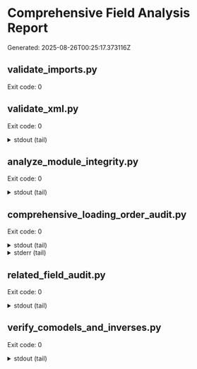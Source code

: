 # Comprehensive Field Analysis Report

Generated: 2025-08-26T00:25:17.373116Z

## validate_imports.py

Exit code: 0

## validate_xml.py

Exit code: 0

<details><summary>stdout (tail)</summary>

OK [stdlib]: /Users/johncope/Documents/ssh-git-github.com-odoo-odoo.git-18.0/records_management/report/wizard_template_reports.xml

OK [stdlib]: /Users/johncope/Documents/ssh-git-github.com-odoo-odoo.git-18.0/records_management/report/load_report_templates.xml

OK [stdlib]: /Users/johncope/Documents/ssh-git-github.com-odoo-odoo.git-18.0/records_management/report/paper_bale_weigh_wizard_reports.xml

OK [stdlib]: /Users/johncope/Documents/ssh-git-github.com-odoo-odoo.git-18.0/records_management/report/naid_certificate_reports.xml

OK [stdlib]: /Users/johncope/Documents/ssh-git-github.com-odoo-odoo.git-18.0/records_management/report/records_digital_scan_reports.xml

OK [stdlib]: /Users/johncope/Documents/ssh-git-github.com-odoo-odoo.git-18.0/records_management/report/records_management_bale_reports.xml

OK [stdlib]: /Users/johncope/Documents/ssh-git-github.com-odoo-odoo.git-18.0/records_management/report/paper_bale_weigh_wizard_report.xml

OK [stdlib]: /Users/johncope/Documents/ssh-git-github.com-odoo-odoo.git-18.0/records_management/report/customer_inventory_reports.xml

OK [stdlib]: /Users/johncope/Documents/ssh-git-github.com-odoo-odoo.git-18.0/records_management/report/records_container_type_converter_reports.xml

OK [stdlib]: /Users/johncope/Documents/ssh-git-github.com-odoo-odoo.git-18.0/records_management/report/records_advanced_billing_period_reports.xml

OK [stdlib]: /Users/johncope/Documents/ssh-git-github.com-odoo-odoo.git-18.0/records_management/report/res_partner_key_restriction_reports.xml

OK [stdlib]: /Users/johncope/Documents/ssh-git-github.com-odoo-odoo.git-18.0/records_management/report/signed_document_reports.xml

OK [stdlib]: /Users/johncope/Documents/ssh-git-github.com-odoo-odoo.git-18.0/records_management/report/records_tag_reports.xml

OK [stdlib]: /Users/johncope/Documents/ssh-git-github.com-odoo-odoo.git-18.0/records_management/report/records_user_invitation_wizard_reports.xml

OK [stdlib]: /Users/johncope/Documents/ssh-git-github.com-odoo-odoo.git-18.0/records_management/report/stock_lot_attribute_reports.xml

OK [stdlib]: /Users/johncope/Documents/ssh-git-github.com-odoo-odoo.git-18.0/records_management/report/work_order_shredding_reports.xml

OK [stdlib]: /Users/johncope/Documents/ssh-git-github.com-odoo-odoo.git-18.0/records_management/report/bin_key_reports.xml

OK [stdlib]: /Users/johncope/Documents/ssh-git-github.com-odoo-odoo.git-18.0/records_management/report/scrm_records_management_reports.xml

OK [stdlib]: /Users/johncope/Documents/ssh-git-github.com-odoo-odoo.git-18.0/records_management/report/container_destruction_work_order_reports.xml

OK [stdlib]: /Users/johncope/Documents/ssh-git-github.com-odoo-odoo.git-18.0/records_management/report/res_config_settings_reports.xml

OK [stdlib]: /Users/johncope/Documents/ssh-git-github.com-odoo-odoo.git-18.0/records_management/report/shredding_bin_reports.xml

OK [stdlib]: /Users/johncope/Documents/ssh-git-github.com-odoo-odoo.git-18.0/records_management/report/file_retrieval_item_reports.xml

OK [stdlib]: /Users/johncope/Documents/ssh-git-github.com-odoo-odoo.git-18.0/records_management/report/naid_compliance_action_plan_reports.xml

OK [stdlib]: /Users/johncope/Documents/ssh-git-github.com-odoo-odoo.git-18.0/records_management/report/portal_feedback_escalation_reports.xml

OK [stdlib]: /Users/johncope/Documents/ssh-git-github.com-odoo-odoo.git-18.0/records_management/report/paper_load_shipment_reports.xml

OK [stdlib]: /Users/johncope/Documents/ssh-git-github.com-odoo-odoo.git-18.0/records_management/report/signed_document_audit_reports.xml

OK [stdlib]: /Users/johncope/Documents/ssh-git-github.com-odoo-odoo.git-18.0/records_management/report/processing_log_reports.xml

OK [stdlib]: /Users/johncope/Documents/ssh-git-github.com-odoo-odoo.git-18.0/records_management/report/records_container_reports.xml

OK [stdlib]: /Users/johncope/Documents/ssh-git-github.com-odoo-odoo.git-18.0/records_management/report/system_flowchart_wizard_reports.xml

OK [stdlib]: /Users/johncope/Documents/ssh-git-github.com-odoo-odoo.git-18.0/records_management/report/rm_module_configurator_reports.xml

OK [stdlib]: /Users/johncope/Documents/ssh-git-github.com-odoo-odoo.git-18.0/records_management/report/pickup_request_item_reports.xml

OK [stdlib]: /Users/johncope/Documents/ssh-git-github.com-odoo-odoo.git-18.0/records_management/report/records_retention_policy_reports.xml

OK [stdlib]: /Users/johncope/Documents/ssh-git-github.com-odoo-odoo.git-18.0/records_management/report/shredding_inventory_batch_reports.xml

OK [stdlib]: /Users/johncope/Documents/ssh-git-github.com-odoo-odoo.git-18.0/records_management/report/records_billing_contact_role_report.xml

OK [stdlib]: /Users/johncope/Documents/ssh-git-github.com-odoo-odoo.git-18.0/records_management/report/shredding_hard_drive_reports.xml

OK [stdlib]: /Users/johncope/Documents/ssh-git-github.com-odoo-odoo.git-18.0/records_management/report/approval_history_reports.xml

OK [stdlib]: /Users/johncope/Documents/ssh-git-github.com-odoo-odoo.git-18.0/records_management/report/photo_reports.xml

OK [stdlib]: /Users/johncope/Documents/ssh-git-github.com-odoo-odoo.git-18.0/records_management/report/customer_inventory_report.xml

OK [stdlib]: /Users/johncope/Documents/ssh-git-github.com-odoo-odoo.git-18.0/records_management/report/portal_audit_reports.xml

OK [stdlib]: /Users/johncope/Documents/ssh-git-github.com-odoo-odoo.git-18.0/records_management/report/barcode_product_reports.xml

OK [stdlib]: /Users/johncope/Documents/ssh-git-github.com-odoo-odoo.git-18.0/records_management/report/destruction_certificate_reports.xml

OK [stdlib]: /Users/johncope/Documents/ssh-git-github.com-odoo-odoo.git-18.0/records_management/report/container_content_report.xml

OK [stdlib]: /Users/johncope/Documents/ssh-git-github.com-odoo-odoo.git-18.0/records_management/report/product_product_reports.xml

OK [stdlib]: /Users/johncope/Documents/ssh-git-github.com-odoo-odoo.git-18.0/records_management/report/custom_box_volume_calculator_reports.xml

OK [stdlib]: /Users/johncope/Documents/ssh-git-github.com-odoo-odoo.git-18.0/records_management/report/shredding_service_log_reports.xml

OK [stdlib]: /Users/johncope/Documents/ssh-git-github.com-odoo-odoo.git-18.0/records_management/report/shred_bin_reports.xml

OK [stdlib]: /Users/johncope/Documents/ssh-git-github.com-odoo-odoo.git-18.0/records_management/report/maintenance_team_report.xml

OK [stdlib]: /Users/johncope/Documents/ssh-git-github.com-odoo-odoo.git-18.0/records_management/report/naid_audit_log_reports.xml

OK [stdlib]: /Users/johncope/Documents/ssh-git-github.com-odoo-odoo.git-18.0/records_management/report/records_audit_log_reports.xml

OK [stdlib]: /Users/johncope/Documents/ssh-git-github.com-odoo-odoo.git-18.0/records_management_fsm/views/fsm_task_views.xml

</details>

## analyze_module_integrity.py

Exit code: 0

<details><summary>stdout (tail)</summary>

Starting Records Management Module Integrity Analysis...

==================================================

1. Analyzing Python models...

   Found 0 models.

2. Analyzing XML views, reports, security, and actions...

3. Analyzing relational and related fields (with load order checks)...



==================================================

Analysis Complete. Potential Issues Found:

==================================================

🎉 No obvious causes of KeyError found in models, views, or relational fields.



Scan Summary:

- Models Analyzed: 0

- Potential Issues Detected: 0

==================================================

Note: This is a static analysis and may not catch all runtime KeyErrors, but it now checks related fields.

</details>

## comprehensive_loading_order_audit.py

Exit code: 0

<details><summary>stdout (tail)</summary>

   • naid_certificate_item.py:10 (Many2one)

   • records_container_line.py:13 (Many2one)

   • ... and 2 more references



❌ Model 'sale.order' referenced but not defined:

   • key_restriction_checker.py:65 (Many2one)



❌ Model 'fleet.vehicle' referenced but not defined:

   • shredding_team.py:57 (Many2many)

   • work_order_shredding.py:44 (Many2one)

   • container_destruction_work_order.py:110 (Many2one)

   • ... and 5 more references



❌ Model 'crm.team' referenced but not defined:

   • customer_feedback.py:50 (Many2one)



❌ Model 'maintenance.request' referenced but not defined:

   • service_item.py:88 (One2many)



📊 Found 4 model inheritance relationships



✅ All inheritance relationships are valid



📊 Found 42 domain references with field access

⚠️  Domain field references (may need validation):

   • route_optimizer.py:40 - stage_id.is_closed

   • records_container.py:53 - , tracking=True)

    location_id = fields.Many2one(

   • records_container.py:54 - )

    container_type_id = fields.Many2one(

   • unlock_service_part.py:23 - )

    product_category_id = fields.Many2one(

   • barcode_product.py:405 - , record.barcode), (

   • ... and 37 more domain references



🚨 SECURITY ISSUES: 24 models missing security access rules:

   ❌  -  (in document_search_attempt.py)

   ❌ records.request.line (in records_request_line.py)

   ❌ [%s] %s (in records_tag.py)

   ❌ res.currency (in advanced_billing_storage_line.py)

   ❌ res.users (in records_chain_of_custody.py)

   ❌ ... and 19 more models



================================================================================

AUDIT SUMMARY

================================================================================

📊 Total models: 242

📊 Total field references: 140

🚨 Critical issues found: 32

⚠️  Issues found that may cause loading order problems

</details>

<details><summary>stderr (tail)</summary>

/Users/johncope/Documents/ssh-git-github.com-odoo-odoo.git-18.0/development-tools/comprehensive_loading_order_audit.py:57: SyntaxWarning: invalid escape sequence '\.'

  'field_type': pattern.split('\.')[1].split('\\(')[0]

</details>

## related_field_audit.py

Exit code: 0

<details><summary>stdout (tail)</summary>



partner_id (res.partner):

  ✅ OK: destruction_address_id = related='partner_id.destruction_address_id'

  ✅ OK: destruction_address_id = related='partner_id.destruction_address_id'



target_model_id (unknown):

  ✅ OK: target_model = related='target_model_id.model'



target_field_id (unknown):

  ✅ OK: target_field = related='target_field_id.name'



records_destruction_id (unknown):

  ✅ OK: partner_id = related='records_destruction_id.partner_id'

  ✅ OK: naid_certificate_id = related='records_destruction_id.certificate_id'



attribute_id (unknown):

  ✅ OK: attribute_type = related='attribute_id.attribute_type'



split_id (payment.split):

  ✅ OK: currency_id = related='split_id.currency_id'

  ✅ OK: currency_id = related='split_id.currency_id'



journal_id (unknown):

  ✅ OK: currency_id = related='journal_id.currency_id'

  ✅ OK: currency_id = related='journal_id.currency_id'



job_id (records.destruction.job):

  ✅ OK: destruction_date = related='job_id.destruction_date'

  ✅ OK: state = related='job_id.state'

  ✅ OK: user_id = related='job_id.user_id'

  ✅ OK: company_id = related='job_id.company_id'

  ✅ OK: destruction_date = related='job_id.destruction_date'

  ✅ OK: company_id = related='job_id.company_id'



move_id (stock.move):

  ✅ OK: picking_id = related='move_id.picking_id'



report_id (customer.inventory.report):

  ✅ OK: partner_id = related='report_id.partner_id'

  ✅ OK: report_date = related='report_id.report_date'



document_type_id (unknown):

  ✅ OK: document_type = related='document_type_id.name'

  ✅ OK: document_type = related='document_type_id.name'



================================================================================

SUMMARY: Found 0 potential issues in 210 related fields

================================================================================



No issues found! All related fields appear correct.

</details>

## verify_comodels_and_inverses.py

Exit code: 0

<details><summary>stdout (tail)</summary>

=== Comodels & Inverses Audit ===

Scanned models dir: records_management/models



No unknown comodels detected.



No missing inverses detected for local comodels.

</details>

